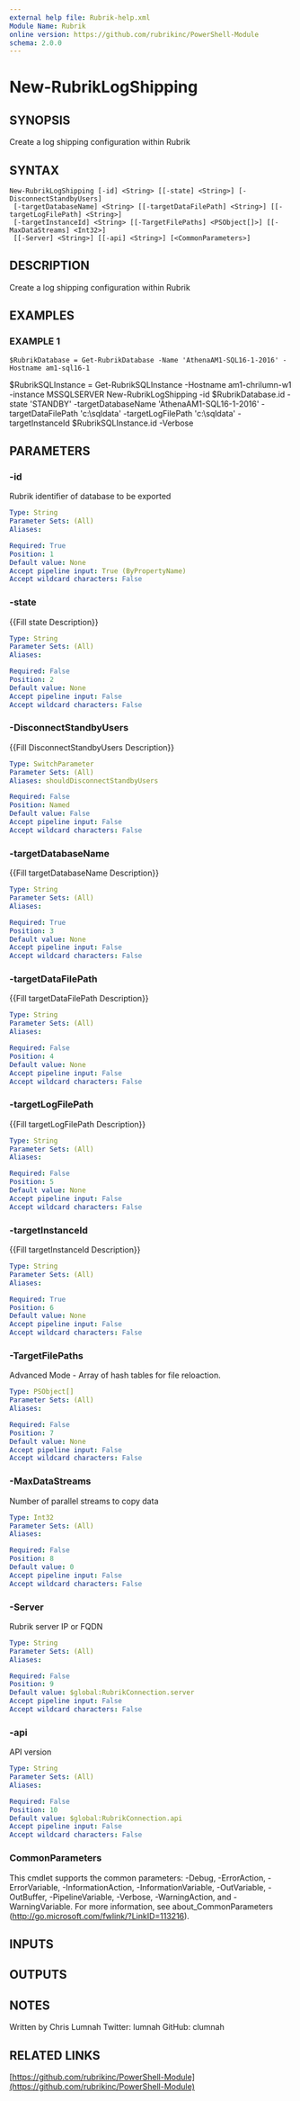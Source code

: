 ```yaml
---
external help file: Rubrik-help.xml
Module Name: Rubrik
online version: https://github.com/rubrikinc/PowerShell-Module
schema: 2.0.0
---
```


# New-RubrikLogShipping

## SYNOPSIS
Create a log shipping configuration within Rubrik

## SYNTAX

```
New-RubrikLogShipping [-id] <String> [[-state] <String>] [-DisconnectStandbyUsers]
 [-targetDatabaseName] <String> [[-targetDataFilePath] <String>] [[-targetLogFilePath] <String>]
 [-targetInstanceId] <String> [[-TargetFilePaths] <PSObject[]>] [[-MaxDataStreams] <Int32>]
 [[-Server] <String>] [[-api] <String>] [<CommonParameters>]
```

## DESCRIPTION
Create a log shipping configuration within Rubrik

## EXAMPLES

### EXAMPLE 1
```
$RubrikDatabase = Get-RubrikDatabase -Name 'AthenaAM1-SQL16-1-2016' -Hostname am1-sql16-1
```

$RubrikSQLInstance = Get-RubrikSQLInstance -Hostname am1-chrilumn-w1 -instance MSSQLSERVER
New-RubrikLogShipping -id $RubrikDatabase.id -state 'STANDBY' -targetDatabaseName 'AthenaAM1-SQL16-1-2016' -targetDataFilePath 'c:\sqldata' -targetLogFilePath 'c:\sqldata' -targetInstanceId $RubrikSQLInstance.id -Verbose

## PARAMETERS

### -id
Rubrik identifier of database to be exported

```yaml
Type: String
Parameter Sets: (All)
Aliases:

Required: True
Position: 1
Default value: None
Accept pipeline input: True (ByPropertyName)
Accept wildcard characters: False
```

### -state
{{Fill state Description}}

```yaml
Type: String
Parameter Sets: (All)
Aliases:

Required: False
Position: 2
Default value: None
Accept pipeline input: False
Accept wildcard characters: False
```

### -DisconnectStandbyUsers
{{Fill DisconnectStandbyUsers Description}}

```yaml
Type: SwitchParameter
Parameter Sets: (All)
Aliases: shouldDisconnectStandbyUsers

Required: False
Position: Named
Default value: False
Accept pipeline input: False
Accept wildcard characters: False
```

### -targetDatabaseName
{{Fill targetDatabaseName Description}}

```yaml
Type: String
Parameter Sets: (All)
Aliases:

Required: True
Position: 3
Default value: None
Accept pipeline input: False
Accept wildcard characters: False
```

### -targetDataFilePath
{{Fill targetDataFilePath Description}}

```yaml
Type: String
Parameter Sets: (All)
Aliases:

Required: False
Position: 4
Default value: None
Accept pipeline input: False
Accept wildcard characters: False
```

### -targetLogFilePath
{{Fill targetLogFilePath Description}}

```yaml
Type: String
Parameter Sets: (All)
Aliases:

Required: False
Position: 5
Default value: None
Accept pipeline input: False
Accept wildcard characters: False
```

### -targetInstanceId
{{Fill targetInstanceId Description}}

```yaml
Type: String
Parameter Sets: (All)
Aliases:

Required: True
Position: 6
Default value: None
Accept pipeline input: False
Accept wildcard characters: False
```

### -TargetFilePaths
Advanced Mode - Array of hash tables for file reloaction.

```yaml
Type: PSObject[]
Parameter Sets: (All)
Aliases:

Required: False
Position: 7
Default value: None
Accept pipeline input: False
Accept wildcard characters: False
```

### -MaxDataStreams
Number of parallel streams to copy data

```yaml
Type: Int32
Parameter Sets: (All)
Aliases:

Required: False
Position: 8
Default value: 0
Accept pipeline input: False
Accept wildcard characters: False
```

### -Server
Rubrik server IP or FQDN

```yaml
Type: String
Parameter Sets: (All)
Aliases:

Required: False
Position: 9
Default value: $global:RubrikConnection.server
Accept pipeline input: False
Accept wildcard characters: False
```

### -api
API version

```yaml
Type: String
Parameter Sets: (All)
Aliases:

Required: False
Position: 10
Default value: $global:RubrikConnection.api
Accept pipeline input: False
Accept wildcard characters: False
```

### CommonParameters
This cmdlet supports the common parameters: -Debug, -ErrorAction, -ErrorVariable, -InformationAction, -InformationVariable, -OutVariable, -OutBuffer, -PipelineVariable, -Verbose, -WarningAction, and -WarningVariable.
For more information, see about_CommonParameters (http://go.microsoft.com/fwlink/?LinkID=113216).

## INPUTS

## OUTPUTS

## NOTES
Written by Chris Lumnah
Twitter: lumnah
GitHub: clumnah

## RELATED LINKS

[https://github.com/rubrikinc/PowerShell-Module](https://github.com/rubrikinc/PowerShell-Module)


